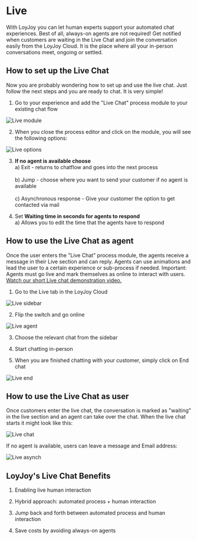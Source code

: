# Live 

With LoyJoy you can let human experts support your automated chat experiences. Best of all, always-on agents are not required! Get notified when customers are waiting in the Live Chat and join the conversation easily from the LoyJoy Cloud. It is the place where all your in-person conversations meet, ongoing or settled.

## How to set up the Live Chat

Now you are probably wondering how to set up and use the live chat. Just follow the next steps and you are ready to chat. It is very simple! 
 
1. Go to your experience and add the "Live Chat" process module to your existing chat flow

![Live module](live_module.png "Live module")


2. When you close the process editor and click on the module, you will see the following options:

![Live options](live_options.png "Live options")

3. <b>If no agent is available choose</b> 
<br>a) Exit - returns to chatflow and goes into the next process</br> 
<br>b) Jump - choose where you want to send your customer if no agent is available</br> 
<br>c) Asynchronous response - Give your customer the option to get contacted via mail</br> 

4. Set <b>Waiting time in seconds for agents to respond</b> 
<br>a) Allows you to edit the time that the agents have to respond</br> 


## How to use the Live Chat as agent
Once the user enters the "Live Chat" process module, the agents receive a message in their Live section and can reply. Agents can use animations and lead the user to a certain experience or sub-process if needed. Important: Agents must go live and mark themselves as online to interact with users.
[Watch our short Live chat demonstration video.](https://www.youtube.com/watch?v=FFMvH-iQWho)

1. Go to the Live tab in the LoyJoy Cloud

![Live sidebar](live_sidebar.png "Live sidebar")


2. Flip the switch and go online

![Live agent](live_agent_online.png "Live agent")

3. Choose the relevant chat from the sidebar

4. Start chatting in-person

5. When you are finished chatting with your customer, simply click on End chat

![Live end](live_end.png "Live end")

## How to use the Live Chat as user
Once customers enter the live chat, the conversation is marked as "waiting" in the live section and an agent can take over the chat. When the live chat starts it might look like this:

![Live chat](live_chat.png "Live chat")

If no agent is available, users can leave a message and Email address:

![Live asynch](live_chat_asynch.png "Live asynch")


## LoyJoy's Live Chat Benefits


1. Enabling live human interaction

2. Hybrid approach: automated process + human interaction

3. Jump back and forth between automated process and human interaction

4. Save costs by avoiding always-on agents
